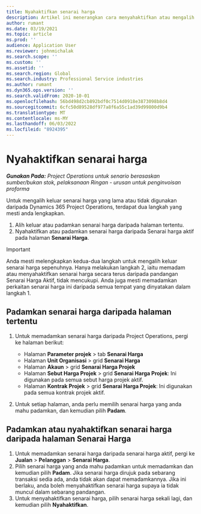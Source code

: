 ```yaml
---
title: Nyahaktifkan senarai harga
description: Artikel ini menerangkan cara menyahaktifkan atau mengalih keluar senarai harga yang tidak digunakan atau lama.
author: rumant
ms.date: 03/19/2021
ms.topic: article
ms.prod: ''
audience: Application User
ms.reviewer: johnmichalak
ms.search.scope: ''
ms.custom: ''
ms.assetid: ''
ms.search.region: Global
ms.search.industry: Professional Service industries
ms.author: rumant
ms.dyn365.ops.version: ''
ms.search.validFrom: 2020-10-01
ms.openlocfilehash: 56bd498d2cb892bdf0c7514d0918e3873098b8d4
ms.sourcegitcommit: 6cfc50d89528df977a8f6a55c1ad39d99800d9b4
ms.translationtype: MT
ms.contentlocale: ms-MY
ms.lasthandoff: 06/03/2022
ms.locfileid: "8924395"
---
```

# <a name="deactivate-price-lists"></a>Nyahaktifkan senarai harga 

_**Gunakan Pada:** Project Operations untuk senario berasaskan sumber/bukan stok, pelaksanaan Ringan - urusan untuk penginvoisan proforma_

Untuk mengalih keluar senarai harga yang lama atau tidak digunakan daripada Dynamics 365 Project Operations, terdapat dua langkah yang mesti anda lengkapkan. 

1. Alih keluar atau padamkan senarai harga daripada halaman tertentu.
2. Nyahaktifkan atau padamkan senarai harga daripada Senarai harga aktif pada halaman **Senarai Harga**.

>[!IMPORTANT]
> Anda mesti melengkapkan kedua-dua langkah untuk mengalih keluar senarai harga sepenuhnya. Hanya melakukan langkah 2, iaitu memadam atau menyahaktifkan senarai harga secara terus daripada pandangan Senarai Harga Aktif, tidak mencukupi. Anda juga mesti memadamkan perkaitan senarai harga ini daripada semua tempat yang dinyatakan dalam langkah 1.

## <a name="delete-the-price-list-from-specific-pages"></a>Padamkan senarai harga daripada halaman tertentu
1. Untuk memadamkan senarai harga daripada Project Operations, pergi ke halaman berikut:  

      - Halaman **Parameter projek** > tab **Senarai Harga**
      - Halaman **Unit Organisasi** > grid **Senarai Harga**
      - Halaman **Akaun** > grid **Senarai Harga Projek**
      - Halaman **Sebut Harga Projek** > grid **Senarai Harga Projek**: Ini digunakan pada semua sebut harga projek aktif.
      - Halaman **Kontrak Projek** > grid **Senarai Harga Projek**: Ini digunakan pada semua kontrak projek aktif.

 2. Untuk setiap halaman, anda perlu memilih senarai harga yang anda mahu padamkan, dan kemudian pilih **Padam**. 
 
## <a name="delete-or-deactivate-the-price-list-from-the-price-lists-page"></a>Padamkan atau nyahaktifkan senarai harga daripada halaman Senarai Harga
 
1. Untuk memadamkan senarai harga daripada senarai harga aktif, pergi ke **Jualan** > **Pelanggan** > **Senarai Harga**. 
2. Pilih senarai harga yang anda mahu padamkan untuk memadamkan dan kemudian pilih **Padam**. Jika senarai harga dirujuk pada sebarang transaksi sedia ada, anda tidak akan dapat memadamkannya. Jika ini berlaku, anda boleh menyahaktifkan senarai harga supaya ia tidak muncul dalam sebarang pandangan. 
3. Untuk menyahaktifkan senarai harga, pilih senarai harga sekali lagi, dan kemudian pilih **Nyahaktifkan**.   
